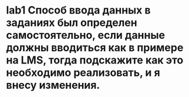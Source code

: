 # lab1 Способ ввода данных в заданиях был определен самостоятельно, если данные должны вводиться как в примере на LMS, тогда подскажите как это необходимо реализовать, и я внесу изменения.

